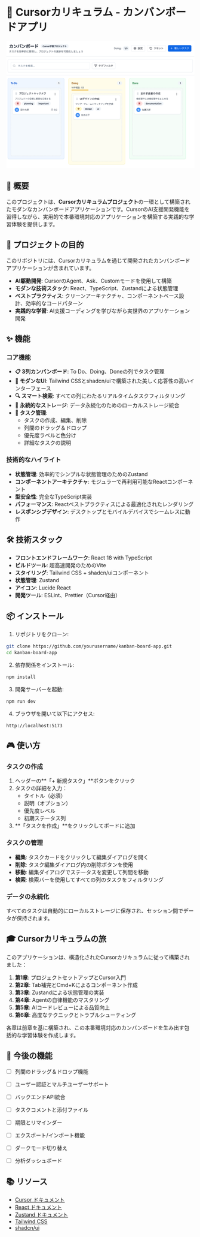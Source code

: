 # 🎯 Cursorカリキュラム - カンバンボードアプリ

![カンバンボードアプリ](../kanban-curriculum/img/final-image.png)

## 📖 概要

このプロジェクトは、**Cursorカリキュラムプロジェクト**の一環として構築されたモダンなカンバンボードアプリケーションです。CursorのAI支援開発機能を習得しながら、実用的で本番環境対応のアプリケーションを構築する実践的な学習体験を提供します。

## 🚀 プロジェクトの目的

このリポジトリには、Cursorカリキュラムを通じて開発されたカンバンボードアプリケーションが含まれています。

- **AI駆動開発**: CursorのAgent、Ask、Customモードを使用して構築
- **モダンな技術スタック**: React、TypeScript、Zustandによる状態管理
- **ベストプラクティス**: クリーンアーキテクチャ、コンポーネントベース設計、効率的なコードパターン
- **実践的な学習**: AI支援コーディングを学びながら実世界のアプリケーション開発

## ✨ 機能

### コア機能
- **📋 3列カンバンボード**: To Do、Doing、Doneの列でタスク管理
- **🎨 モダンなUI**: Tailwind CSSとshadcn/uiで構築された美しく応答性の高いインターフェース
- **🔍 スマート検索**: すべての列にわたるリアルタイムタスクフィルタリング
- **💾 永続的なストレージ**: データ永続化のためのローカルストレージ統合
- **🎯 タスク管理**: 
  - タスクの作成、編集、削除
  - 列間のドラッグ＆ドロップ
  - 優先度ラベルと色分け
  - 詳細なタスクの説明

### 技術的なハイライト
- **状態管理**: 効率的でシンプルな状態管理のためのZustand
- **コンポーネントアーキテクチャ**: モジュラーで再利用可能なReactコンポーネント
- **型安全性**: 完全なTypeScript実装
- **パフォーマンス**: Reactベストプラクティスによる最適化されたレンダリング
- **レスポンシブデザイン**: デスクトップとモバイルデバイスでシームレスに動作

## 🛠️ 技術スタック

- **フロントエンドフレームワーク**: React 18 with TypeScript
- **ビルドツール**: 超高速開発のためのVite
- **スタイリング**: Tailwind CSS + shadcn/uiコンポーネント
- **状態管理**: Zustand
- **アイコン**: Lucide React
- **開発ツール**: ESLint、Prettier（Cursor経由）

## 📦 インストール

1. リポジトリをクローン:
```bash
git clone https://github.com/yourusername/kanban-board-app.git
cd kanban-board-app
```

2. 依存関係をインストール:
```bash
npm install
```

3. 開発サーバーを起動:
```bash
npm run dev
```

4. ブラウザを開いて以下にアクセス:
```
http://localhost:5173
```

## 🎮 使い方

### タスクの作成
1. ヘッダーの**「+ 新規タスク」**ボタンをクリック
2. タスクの詳細を入力：
   - タイトル（必須）
   - 説明（オプション）
   - 優先度レベル
   - 初期ステータス列
3. **「タスクを作成」**をクリックしてボードに追加

### タスクの管理
- **編集**: タスクカードをクリックして編集ダイアログを開く
- **削除**: タスク編集ダイアログ内の削除ボタンを使用
- **移動**: 編集ダイアログでステータスを変更して列間を移動
- **検索**: 検索バーを使用してすべての列のタスクをフィルタリング

### データの永続化
すべてのタスクは自動的にローカルストレージに保存され、セッション間でデータが保持されます。

## 🎓 Cursorカリキュラムの旅

このアプリケーションは、構造化されたCursorカリキュラムに従って構築されました：

1. **第1章**: プロジェクトセットアップとCursor入門
2. **第2章**: Tab補完とCmd+Kによるコンポーネント作成
3. **第3章**: Zustandによる状態管理の実装
4. **第4章**: Agentの自律機能のマスタリング
5. **第5章**: AIコードレビューによる品質向上
6. **第6章**: 高度なテクニックとトラブルシューティング

各章は前章を基に構築され、この本番環境対応のカンバンボードを生み出す包括的な学習体験を作成します。

## 🚧 今後の機能

- [ ] 列間のドラッグ＆ドロップ機能
- [ ] ユーザー認証とマルチユーザーサポート
- [ ] バックエンドAPI統合
- [ ] タスクコメントと添付ファイル
- [ ] 期限とリマインダー
- [ ] エクスポート/インポート機能
- [ ] ダークモード切り替え
- [ ] 分析ダッシュボード


## 📚 リソース

- [Cursor ドキュメント](https://cursor.sh/docs)
- [React ドキュメント](https://react.dev)
- [Zustand ドキュメント](https://zustand-demo.pmnd.rs/)
- [Tailwind CSS](https://tailwindcss.com)
- [shadcn/ui](https://ui.shadcn.com)

